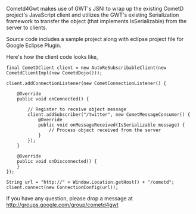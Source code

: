 Cometd4Gwt makes use of GWT's JSNI to wrap up the existing CometD project's JavaScript client and utilizes the GWT's existing Serialization framework to transfer the object (that implements IsSerializable) from the server to clients.

Source code includes a sample project along with eclipse project file for Google Eclipse Plugin.

Here's how the client code looks like,

```
final CometDClient client = new AutoReSubscribableClient(new CometdClientImpl(new CometdDojo()));

client.addConnectionListener(new CometConnectionListener() {

	@Override
	public void onConnected() {

		// Register to receive object message
		client.addSubscriber("/twitter", new CometMessageConsumer() {
			@Override
			public void onMessageReceived(IsSerializable message) {
				// Process object received from the server
			}
		});
	}

	@Override
	public void onDisconnected() {
	}
});

String url = "http://" + Window.Location.getHost() + "/cometd";
client.connect(new ConnectionConfig(url));
```

If you have any question, please drop a message at http://groups.google.com/group/cometd4gwt